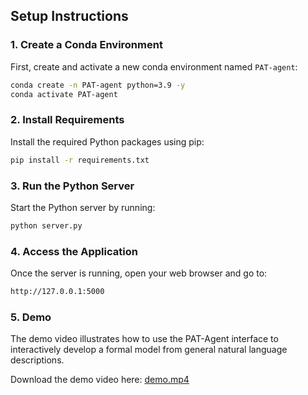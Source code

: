 ## Setup Instructions

### 1. Create a Conda Environment

First, create and activate a new conda environment named `PAT-agent`:

```bash
conda create -n PAT-agent python=3.9 -y
conda activate PAT-agent
```

### 2.  Install Requirements
Install the required Python packages using pip:
```bash
pip install -r requirements.txt
```
### 3. Run the Python Server
Start the Python server by running:
```bash
python server.py
```
### 4. Access the Application
Once the server is running, open your web browser and go to:
```bash
http://127.0.0.1:5000
```

### 5. Demo
The demo video illustrates how to use the PAT-Agent interface to interactively develop a formal model from general natural language descriptions.

Download the demo video here: [demo.mp4](../demo.mp4)